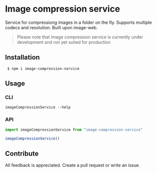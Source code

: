 # Image compression service

Service for compressiong images in a folder on the fly. Supports multiple codecs and resolution. Built upon image-web.

> Please note that Image compression service is currently under development and not yet suited for production

## Installation

```shell
 $ npm i image-compression-service
```

## Usage

### CLI

```shell
imageCompressionService --help
```

### API


```ts
import imageCompressionService from "image-compression-service"

imageCompressionService()
```

## Contribute

All feedback is appreciated. Create a pull request or write an issue.

